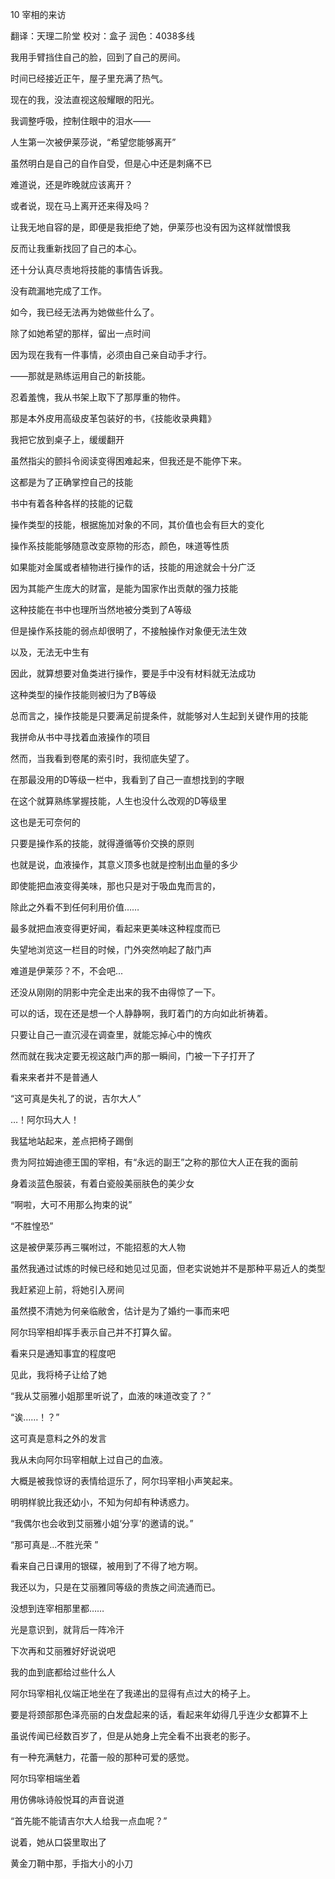 
10 宰相的来访

翻译：天理二阶堂 校对：盒子 润色：4038多线


我用手臂挡住自己的脸，回到了自己的房间。

时间已经接近正午，屋子里充满了热气。

现在的我，没法直视这般耀眼的阳光。

我调整呼吸，控制住眼中的泪水——

人生第一次被伊莱莎说，“希望您能够离开” 

虽然明白是自己的自作自受，但是心中还是刺痛不已

难道说，还是昨晚就应该离开？

或者说，现在马上离开还来得及吗？

让我无地自容的是，即便是我拒绝了她，伊莱莎也没有因为这样就憎恨我

反而让我重新找回了自己的本心。

还十分认真尽责地将技能的事情告诉我。

没有疏漏地完成了工作。

如今，我已经无法再为她做些什么了。

除了如她希望的那样，留出一点时间

因为现在我有一件事情，必须由自己亲自动手才行。

——那就是熟练运用自己的新技能。

忍着羞愧，我从书架上取下了那厚重的物件。

那是本外皮用高级皮革包装好的书，《技能收录典籍》
 
我把它放到桌子上，缓缓翻开

虽然指尖的颤抖令阅读变得困难起来，但我还是不能停下来。 

这都是为了正确掌控自己的技能 

书中有着各种各样的技能的记载

操作类型的技能，根据施加对象的不同，其价值也会有巨大的变化

操作系技能能够随意改变原物的形态，颜色，味道等性质

如果能对金属或者植物进行操作的话，技能的用途就会十分广泛

因为其能产生庞大的财富，是能为国家作出贡献的强力技能

这种技能在书中也理所当然地被分类到了A等级

但是操作系技能的弱点却很明了，不接触操作对象便无法生效  

以及，无法无中生有

因此，就算想要对鱼类进行操作，要是手中没有材料就无法成功 

这种类型的操作技能则被归为了B等级

总而言之，操作技能是只要满足前提条件，就能够对人生起到关键作用的技能

我拼命从书中寻找着血液操作的项目

然而，当我看到卷尾的索引时，我彻底失望了。

在那最没用的D等级一栏中，我看到了自己一直想找到的字眼

在这个就算熟练掌握技能，人生也没什么改观的D等级里

这也是无可奈何的

只要是操作系的技能，就得遵循等价交换的原则

也就是说，血液操作，其意义顶多也就是控制出血量的多少 

即使能把血液变得美味，那也只是对于吸血鬼而言的， 

除此之外看不到任何利用价值…… 

最多就把血液变得更好闻，看起来更美味这种程度而已 

失望地浏览这一栏目的时候，门外突然响起了敲门声 

难道是伊莱莎？不，不会吧... 

还没从刚刚的阴影中完全走出来的我不由得惊了一下。

可以的话，现在还是想一个人静静啊，我盯着门的方向如此祈祷着。

只要让自己一直沉浸在调查里，就能忘掉心中的愧疚

然而就在我决定要无视这敲门声的那一瞬间，门被一下子打开了 

看来来者并不是普通人 

“这可真是失礼了的说，吉尔大人”

…！阿尔玛大人！

我猛地站起来，差点把椅子踢倒

贵为阿拉姆迪德王国的宰相，有“永远的副王”之称的那位大人正在我的面前 

身着淡蓝色服装，有着白瓷般美丽肤色的美少女

“啊啦，大可不用那么拘束的说”

“不胜惶恐”

这是被伊莱莎再三嘱咐过，不能招惹的大人物

虽然我通过试炼的时候已经和她见过见面，但老实说她并不是那种平易近人的类型

我赶紧迎上前，将她引入房间

虽然摸不清她为何亲临敝舍，估计是为了婚约一事而来吧

阿尔玛宰相却挥手表示自己并不打算久留。

看来只是通知事宜的程度吧

见此，我将椅子让给了她

“我从艾丽雅小姐那里听说了，血液的味道改变了？”

“诶……！？”

这可真是意料之外的发言

我从未向阿尔玛宰相献上过自己的血液。

大概是被我惊讶的表情给逗乐了，阿尔玛宰相小声笑起来。

明明样貌比我还幼小，不知为何却有种诱惑力。

“我偶尔也会收到艾丽雅小姐‘分享’的邀请的说。”

“那可真是...不胜光荣 ”

看来自己日课用的银碟，被用到了不得了地方啊。 

我还以为，只是在艾丽雅同等级的贵族之间流通而已。 

没想到连宰相那里都……

光是意识到，就背后一阵冷汗

下次再和艾丽雅好好说说吧

我的血到底都给过些什么人

阿尔玛宰相礼仪端正地坐在了我递出的显得有点过大的椅子上。

要是将颈部那色泽亮丽的白发盘起来的话，看起来年幼得几乎连少女都算不上

虽说传闻已经数百岁了，但是从她身上完全看不出衰老的影子。

有一种充满魅力，花蕾一般的那种可爱的感觉。 

阿尔玛宰相端坐着

用仿佛咏诗般悦耳的声音说道

“首先能不能请吉尔大人给我一点血呢？”

说着，她从口袋里取出了

黄金刀鞘中那，手指大小的小刀 

